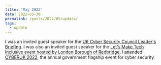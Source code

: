 ```yaml
---
title: 'May 2022'
date: 2022-05-30
permalink: /posts/2022/05/update/
tags:
  - update
---
```


I was an invited guest speaker for the [UK Cyber Security Council Leader's Briefing](https://www.ukcybersecuritycouncil.org.uk/events/leader-s-brief-with-special-guest-phil-legg-from-uwe/). I was also an invited guest speaker for the [Let's Make Tech Inclusive event hosted by London Borough of Redbridge](https://digitalvoice.redbridge.gov.uk/let-s-make-tech-inclusive/). I attended [CYBERUK 2022](https://www.cyberuk.uk/website/7174/), the annual government flagship event for cyber security.
